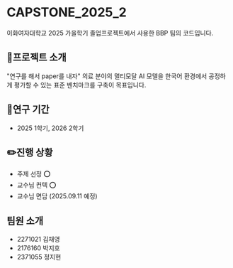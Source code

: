 # CAPSTONE_2025_2
이화여자대학교 2025 가을학기 졸업프로젝트에서 사용한 BBP 팀의 코드입니다.

## 📜프로젝트 소개
"연구를 해서 paper를 내자"
의료 분야의 멀티모달 AI 모델을 한국어 환경에서 공정하게 평가할 수 있는 표준 벤치마크를 구축이 목표입니다.

## 📖연구 기간
- 2025 1학기, 2026 2학기

## ✏️진행 상황
- 주제 선정 ⭕
- 교수님 컨텍 ⭕
- 교수님 면담 (2025.09.11 예정)

## 팀원 소개
- 2271021 김채영
- 2176160 박지호
- 2371055 정지현

